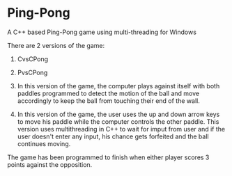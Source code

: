 # Ping-Pong
A C++ based Ping-Pong game using multi-threading for Windows

There are 2 versions of the game:
1. CvsCPong
2. PvsCPong

 1. In this version of the game, the computer plays against itself with both paddles programmed to detect the motion of the ball and move accordingly to keep the ball from touching their end of the wall.

 2. In this version of the game, the user uses the up and down arrow keys to move his paddle while the computer controls the other paddle. This version uses multithreading in C++ to wait for imput from user and if the user doesn't enter any input, his chance gets forfeited and the ball continues moving.

The game has been programmed to finish when either player scores 3 points against the opposition.
